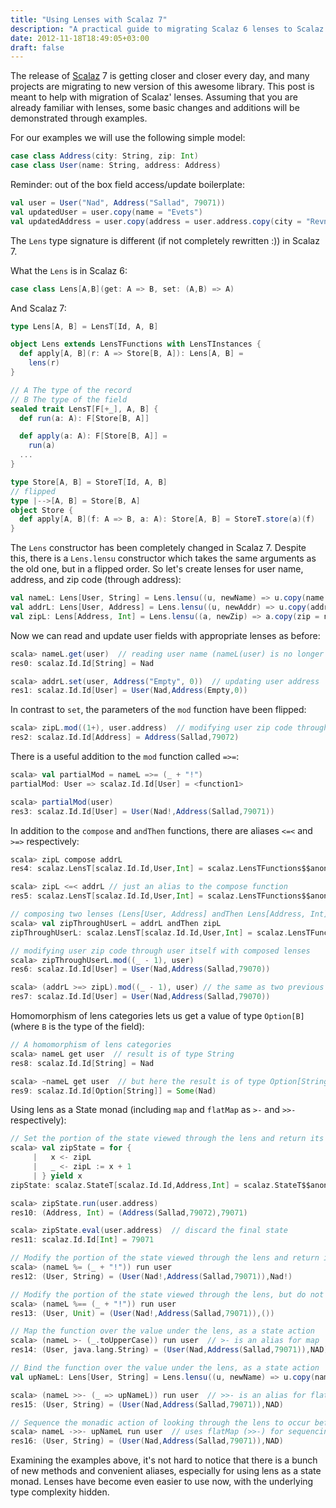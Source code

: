 ```yaml
---
title: "Using Lenses with Scalaz 7"
description: "A practical guide to migrating Scalaz 6 lenses to Scalaz 7"
date: 2012-11-18T18:49:05+03:00
draft: false
---
```


The release of [Scalaz](https://github.com/scalaz/scalaz) 7 is getting closer and closer every day, and many projects are migrating to new version of this awesome library. This post is meant to help with migration of Scalaz' lenses. Assuming that you are already familiar with lenses, some basic changes and additions will be demonstrated through examples.

For our examples we will use the following simple model:
```scala
case class Address(city: String, zip: Int)
case class User(name: String, address: Address)
```

Reminder: out of the box field access/update boilerplate:
```scala
val user = User("Nad", Address("Sallad", 79071))
val updatedUser = user.copy(name = "Evets")
val updatedAddress = user.copy(address = user.address.copy(city = "Revned"))
```

The `Lens` type signature is different (if not completely rewritten :)) in Scalaz 7.

What the `Lens` is in Scalaz 6:
```scala
case class Lens[A,B](get: A => B, set: (A,B) => A)
```

And Scalaz 7:
```scala
type Lens[A, B] = LensT[Id, A, B]

object Lens extends LensTFunctions with LensTInstances {
  def apply[A, B](r: A => Store[B, A]): Lens[A, B] =
    lens(r)
}

// A The type of the record
// B The type of the field
sealed trait LensT[F[+_], A, B] {
  def run(a: A): F[Store[B, A]]

  def apply(a: A): F[Store[B, A]] =
    run(a)
  ...
}

type Store[A, B] = StoreT[Id, A, B]
// flipped
type |-->[A, B] = Store[B, A]
object Store {
  def apply[A, B](f: A => B, a: A): Store[A, B] = StoreT.store(a)(f)
}
```

The `Lens` constructor has been completely changed in Scalaz 7. Despite this, there is a `Lens.lensu` constructor which takes the same arguments as the old one, but in a flipped order. So let's create lenses for user name, address, and zip code (through address):
```scala
val nameL: Lens[User, String] = Lens.lensu((u, newName) => u.copy(name = newName), _.name)
val addrL: Lens[User, Address] = Lens.lensu((u, newAddr) => u.copy(address = newAddr), _.address)
val zipL: Lens[Address, Int] = Lens.lensu((a, newZip) => a.copy(zip = newZip), _.zip)
```

Now we can read and update user fields with appropriate lenses as before:
```scala
scala> nameL.get(user)  // reading user name (nameL(user) is no longer identical to nameL.get(user))
res0: scalaz.Id.Id[String] = Nad

scala> addrL.set(user, Address("Empty", 0))  // updating user address
res1: scalaz.Id.Id[User] = User(Nad,Address(Empty,0))
```

In contrast to `set`, the parameters of the `mod` function have been flipped:
```scala
scala> zipL.mod((1+), user.address)  // modifying user zip code through address (user.address)
res2: scalaz.Id.Id[Address] = Address(Sallad,79072)
```

There is a useful addition to the `mod` function called `=>=`:
```scala
scala> val partialMod = nameL =>= (_ + "!")
partialMod: User => scalaz.Id.Id[User] = <function1>

scala> partialMod(user)
res3: scalaz.Id.Id[User] = User(Nad!,Address(Sallad,79071))
```

In addition to the `compose` and `andThen` functions, there are aliases `<=<` and `>=>` respectively:
```scala
scala> zipL compose addrL
res4: scalaz.LensT[scalaz.Id.Id,User,Int] = scalaz.LensTFunctions$$anon$5@51557949

scala> zipL <=< addrL // just an alias to the compose function
res5: scalaz.LensT[scalaz.Id.Id,User,Int] = scalaz.LensTFunctions$$anon$5@3f1cf257

// composing two lenses (Lens[User, Address] andThen Lens[Address, Int] = Lens[User, Int])
scala> val zipThroughUserL = addrL andThen zipL
zipThroughUserL: scalaz.LensT[scalaz.Id.Id,User,Int] = scalaz.LensTFunctions$$anon$5@5c921914

// modifying user zip code through user itself with composed lenses
scala> zipThroughUserL.mod((_ - 1), user)
res6: scalaz.Id.Id[User] = User(Nad,Address(Sallad,79070))

scala> (addrL >=> zipL).mod((_ - 1), user) // the same as two previous lines
res7: scalaz.Id.Id[User] = User(Nad,Address(Sallad,79070))
```

Homomorphism of lens categories lets us get a value of type `Option[B]` (where `B` is the type of the field):
```scala
// A homomorphism of lens categories
scala> nameL get user  // result is of type String
res8: scalaz.Id.Id[String] = Nad

scala> ~nameL get user  // but here the result is of type Option[String]!
res9: scalaz.Id.Id[Option[String]] = Some(Nad)
```

Using lens as a State monad (including `map` and `flatMap` as `>-` and `>>-` respectively):
```scala
// Set the portion of the state viewed through the lens and return its new value
scala> val zipState = for {
     |   x <- zipL
     |   _ <- zipL := x + 1
     | } yield x
zipState: scalaz.StateT[scalaz.Id.Id,Address,Int] = scalaz.StateT$$anon$7@346d9067

scala> zipState.run(user.address)
res10: (Address, Int) = (Address(Sallad,79072),79071)

scala> zipState.eval(user.address)  // discard the final state
res11: scalaz.Id.Id[Int] = 79071

// Modify the portion of the state viewed through the lens and return its new value
scala> (nameL %= (_ + "!")) run user
res12: (User, String) = (User(Nad!,Address(Sallad,79071)),Nad!)

// Modify the portion of the state viewed through the lens, but do not return its new value
scala> (nameL %== (_ + "!")) run user
res13: (User, Unit) = (User(Nad!,Address(Sallad,79071)),())

// Map the function over the value under the lens, as a state action
scala> (nameL >- (_.toUpperCase)) run user  // >- is an alias for map
res14: (User, java.lang.String) = (User(Nad,Address(Sallad,79071)),NAD)

// Bind the function over the value under the lens, as a state action
val upNameL: Lens[User, String] = Lens.lensu((u, newName) => u.copy(name = newName.toUpperCase), _.name.toUpperCase) // yet another lens for user name

scala> (nameL >>- (_ => upNameL)) run user  // >>- is an alias for flatMap
res15: (User, String) = (User(Nad,Address(Sallad,79071)),NAD)

// Sequence the monadic action of looking through the lens to occur before the state action
scala> nameL ->>- upNameL run user  // uses flatMap (>>-) for sequencing monadic actions
res16: (User, String) = (User(Nad,Address(Sallad,79071)),NAD)
```

Examining the examples above, it's not hard to notice that there is a bunch of new methods and convenient aliases, especially for using lens as a state monad. Lenses have become even easier to use now, with the underlying type complexity hidden.
